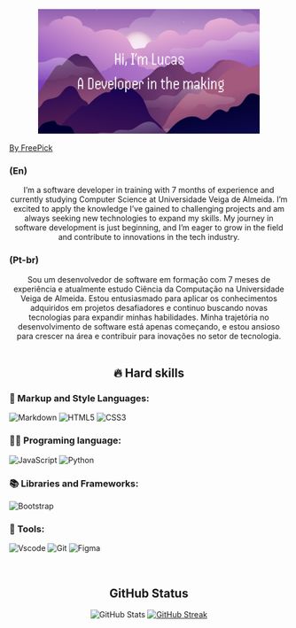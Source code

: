 <div align="center"><img width= "400" hight="500" alt="Imagem de fundo com meu nome" src="fundo.png"> </div> 

[By FreePick](https://br.freepik.com)



### **(En)**
<div align = "center">I’m a software developer in training with 7 months of experience and currently studying Computer Science at Universidade Veiga de Almeida. I’m excited to apply the knowledge I’ve gained to challenging projects and am always seeking new technologies to expand my skills. My journey in software development is just beginning, and I’m eager to grow in the field and contribute to innovations in the tech industry.
</div>

### **(Pt-br)** 
<div align = "center">Sou um desenvolvedor de software em formação com 7 meses de experiência e atualmente estudo Ciência da Computação na Universidade Veiga de Almeida. Estou entusiasmado para aplicar os conhecimentos adquiridos em projetos desafiadores e continuo buscando novas tecnologias para expandir minhas habilidades. Minha trajetória no desenvolvimento de software está apenas começando, e estou ansioso para crescer na área e contribuir para inovações no setor de tecnologia. </div> </br>

<h2 align="Center"> 🔥 Hard skills </h2> 

### 📝 Markup and Style Languages: 
![Markdown](https://img.shields.io/badge/Markdown-000?style=for-the-badge&logo=markdown) ![HTML5](https://img.shields.io/badge/HTML5-E34F26?style=for-the-badge&logo=html5&logoColor=white) ![CSS3](https://img.shields.io/badge/CSS3-1572B6?style=for-the-badge&logo=css3&logoColor=white)
### 👨‍💻 Programing language:
![JavaScript](https://img.shields.io/badge/JavaScript-F7DF1E?style=for-the-badge&logo=javascript&logoColor=black) 
![Python](https://img.shields.io/badge/python-3670A0?style=for-the-badge&logo=python&logoColor=ffdd54)
### 📚 Libraries and Frameworks:
![Bootstrap](https://img.shields.io/badge/-boostrap-0D1117?style=for-the-badge&logo=bootstrap&labelColor=0D1117)
### 🧰 Tools:
![Vscode](https://img.shields.io/badge/Vscode-007ACC?style=for-the-badge&logo=visual-studio-code&logoColor=white)
![Git](https://img.shields.io/badge/GIT-E44C30?style=for-the-badge&logo=git&logoColor=white)
![Figma](https://img.shields.io/badge/Figma-696969?style=for-the-badge&logo=figma&logoColor=figma)

</br>
<h2 align="center"> GitHub Status </h2>
<div align="center">

![GitHub Stats](https://github-readme-stats.vercel.app/api?username=LucCoreDev&theme=transparent&bg_color=000&border_color=30A3DC&show_icons=true&icon_color=30A3DC&title_color=E94D5F&text_color=FFF) [![GitHub Streak](https://streak-stats.demolab.com/?user=LucCoreDev&theme=bear&background=000&border=30A3DC&dates=FFF)](https://git.io/streak-stats)
</div> 

